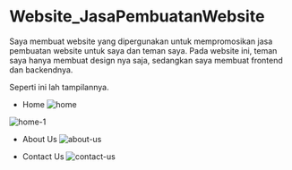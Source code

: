 # Website_JasaPembuatanWebsite
Saya membuat website yang dipergunakan untuk mempromosikan jasa pembuatan website untuk saya dan teman saya. Pada website ini, teman saya hanya membuat design nya saja, sedangkan saya membuat frontend dan backendnya.

Seperti ini lah tampilannya.
  - Home
![home](https://user-images.githubusercontent.com/83273893/118972805-2a8ec080-b99b-11eb-8f74-91f8e898efa6.png)

![home-1](https://user-images.githubusercontent.com/83273893/118972830-31b5ce80-b99b-11eb-978c-331b9f4d9ace.png)

  - About Us
![about-us](https://user-images.githubusercontent.com/83273893/118972854-38dcdc80-b99b-11eb-9a51-6d968fe431e9.png)

  - Contact Us
![contact-us](https://user-images.githubusercontent.com/83273893/118972868-3e3a2700-b99b-11eb-99e2-42936ff329f8.png)
